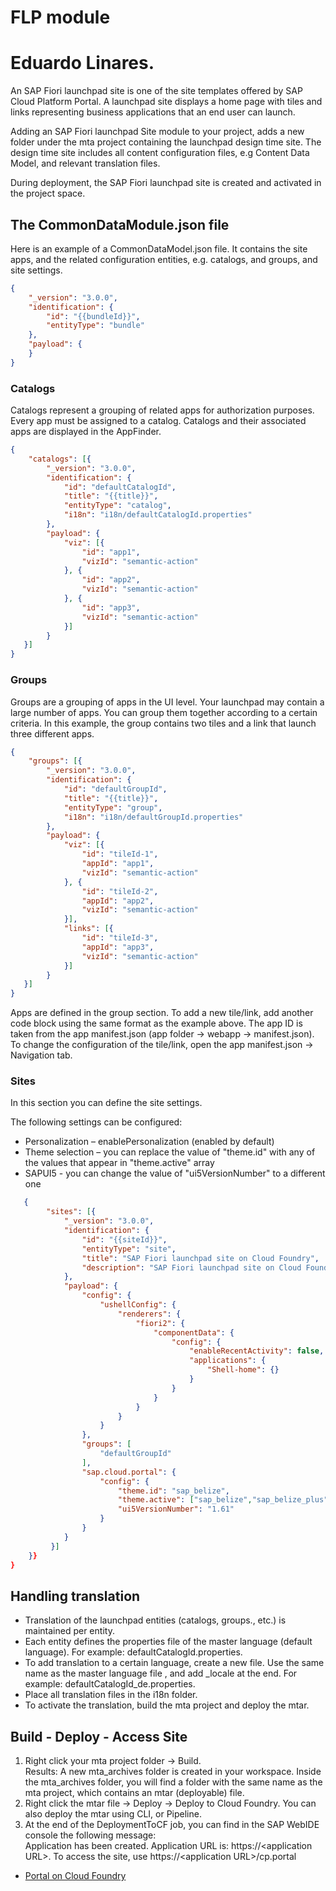 # FLP module
# Eduardo Linares.
An SAP Fiori launchpad site is one of the site templates offered by SAP Cloud Platform Portal. A launchpad site displays a home page with tiles and links representing business applications that an end user can launch.

Adding an SAP Fiori launchpad Site module to your project, adds a new folder under the mta project containing the launchpad design time site. The design time site includes all content configuration files, e.g Content Data Model, and relevant translation files. 

During deployment, the SAP Fiori launchpad site is created and activated in the project space.

## The CommonDataModule.json file

Here is an example of a CommonDataModel.json file. It contains the site apps, and the related configuration entities, e.g. catalogs, and groups, and site settings.
```json
{
    "_version": "3.0.0",
    "identification": {
        "id": "{{bundleId}}",
        "entityType": "bundle"
    },
    "payload": {
    }
}
``` 

### Catalogs
Catalogs represent a grouping of related apps for authorization purposes. Every app must be assigned to a catalog. Catalogs and their associated apps are displayed in the AppFinder. 

```json
{
    "catalogs": [{
        "_version": "3.0.0",
        "identification": {
            "id": "defaultCatalogId",
            "title": "{{title}}",
            "entityType": "catalog",
            "i18n": "i18n/defaultCatalogId.properties" 
        },
        "payload": {
            "viz": [{
                "id": "app1",
                "vizId": "semantic-action"
            }, {
                "id": "app2",
                "vizId": "semantic-action"
            }, {
                "id": "app3",
                "vizId": "semantic-action"
            }]
        }
   }]
}
```

### Groups
Groups are a grouping of apps in the UI level. Your launchpad may contain a large number of apps. You can group them together according to a certain criteria. In this example, the group contains two tiles and a link that launch three different apps.  
```json
{
    "groups": [{
        "_version": "3.0.0",
        "identification": {
            "id": "defaultGroupId",
            "title": "{{title}}",
            "entityType": "group",
            "i18n": "i18n/defaultGroupId.properties"
        },
        "payload": {
            "viz": [{
                "id": "tileId-1",
                "appId": "app1",
                "vizId": "semantic-action"
            }, {
                "id": "tileId-2",
                "appId": "app2",
                "vizId": "semantic-action"
            }],
            "links": [{
                "id": "tileId-3",
                "appId": "app3",
                "vizId": "semantic-action"
            }] 
        }
   }]
}
```

Apps are defined in the group section. To add a new tile/link, add another code block using the same format as the example above. The app ID is taken from the app manifest.json (app folder → webapp → manifest.json).  To change the configuration of the tile/link, open the app manifest.json → Navigation tab.   
   
### Sites
In this section you can define the site settings.

The following settings can be configured:
* Personalization – enablePersonalization (enabled by default) 
* Theme selection – you can replace the value of "theme.id" with any of the values that appear in "theme.active" array
* SAPUI5 - you can change the  value of "ui5VersionNumber" to a different one

```json
   {
        "sites": [{
            "_version": "3.0.0",
            "identification": {
                "id": "{{siteId}}",
                "entityType": "site",
                "title": "SAP Fiori launchpad site on Cloud Foundry",
                "description": "SAP Fiori launchpad site on Cloud Foundry, deployed from SAP Web IDE"
            },
            "payload": {
                "config": {
                    "ushellConfig": {
                        "renderers": {
                            "fiori2": {
                                "componentData": {
                                    "config": {  
                                        "enableRecentActivity": false,
                                        "applications": {
                                            "Shell-home": {}
                                        }
                                    }
                                }
                            }
                        }
                    }
                },
                "groups": [ 
                    "defaultGroupId"
                ],
                "sap.cloud.portal": { 
                    "config": { 
                        "theme.id": "sap_belize",
                        "theme.active": ["sap_belize","sap_belize_plus","sap_belize_hcb","sap_belize_hcw"],
                        "ui5VersionNumber": "1.61"
                    }
                }
            }
         }]
    }}
}    
```

## Handling translation
* Translation of the launchpad entities (catalogs, groups., etc.) is maintained per entity.
* Each entity defines the properties file of the master language (default language). For example: defaultCatalogId.properties.
* To add translation to a certain language, create a new file. Use the same name as the master language file , and add _locale at the end. For example: defaultCatalogId_de.properties.
* Place all translation files in the i18n folder.
* To activate the translation, build the mta project and deploy the mtar.

## Build - Deploy - Access Site
1. Right click your mta project folder → Build.  
Results: A new mta_archives folder is created in your workspace. Inside the mta_archives folder, you will find a folder with the same name as the mta project, which contains an mtar (deployable) file.
2. Right click the mtar file → Deploy → Deploy to Cloud Foundry. You can also deploy the mtar using CLI, or Pipeline.
3. At the end of the DeploymentToCF job, you can find in the SAP WebIDE console the following message:  
Application <appRputer module name> has been created. Application URL is: https://\<application URL>. To access the site, use https://\<application URL>/cp.portal

* [Portal on Cloud Foundry](https://help.sap.com/viewer/ad4b9f0b14b0458cad9bd27bf435637d/Cloud/en-US/5798687972fd4c2bace31c65b47f5587.html)
